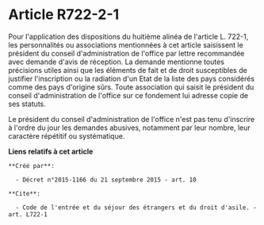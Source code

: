 # Article R722-2-1

Pour l'application des dispositions du huitième alinéa de l'article L. 722-1, les personnalités ou associations mentionnées à
cet article saisissent le président du conseil d'administration de l'office par lettre recommandée avec demande d'avis de
réception. La demande mentionne toutes précisions utiles ainsi que les éléments de fait et de droit susceptibles de justifier
l'inscription ou la radiation d'un Etat de la liste des pays considérés comme des pays d'origine sûrs. Toute association qui
saisit le président du conseil d'administration de l'office sur ce fondement lui adresse copie de ses statuts. 

Le président du conseil d'administration de l'office n'est pas tenu d'inscrire à l'ordre du jour les demandes abusives,
notamment par leur nombre, leur caractère répétitif ou systématique.

**Liens relatifs à cet article**

	**Créé par**:

	  - Décret n°2015-1166 du 21 septembre 2015 - art. 10

	**Cite**:

	  - Code de l'entrée et du séjour des étrangers et du droit d'asile. - art. L722-1
